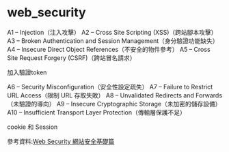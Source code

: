 # web_security

A1 – Injection（注入攻擊）
A2 – Cross Site Scripting (XSS)（跨站腳本攻擊）
A3 – Broken Authentication and Session Management（身分驗證功能缺失）
A4 – Insecure Direct Object References（不安全的物件參考）
A5 – Cross Site Request Forgery (CSRF)（跨站冒名請求）

加入驗證token

A6 – Security Misconfiguration（安全性設定疏失）
A7 – Failure to Restrict URL Access（限制 URL 存取失敗）
A8 – Unvalidated Redirects and Forwards（未驗證的導向）
A9 – Insecure Cryptographic Storage（未加密的儲存設備） 
A10 – Insufficient Transport Layer Protection（傳輸層保護不足）


cookie 和 Session

參考資料:[Web Security 網站安全基礎篇](https://longfamily.pixnet.net/blog/post/277198210-web-security-%e7%b6%b2%e7%ab%99%e5%ae%89%e5%85%a8%e5%9f%ba%e7%a4%8e%e7%af%87)